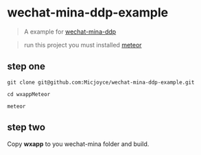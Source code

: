 # wechat-mina-ddp-example

>A example for [wechat-mina-ddp](https://github.com/Micjoyce/wechat-mina-ddp)

> run this project you must installed [meteor](https://github.com/meteor/meteor)

## step one
```shell
git clone git@github.com:Micjoyce/wechat-mina-ddp-example.git

cd wxappMeteor

meteor

```

## step two

Copy <strong>wxapp</strong> to you wechat-mina folder and build.

